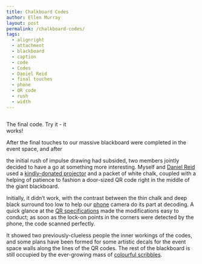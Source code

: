 ```yaml
---
title: Chalkboard Codes
author: Ellen Murray
layout: post
permalink: /chalkboard-codes/
tags:
  - alignright
  - attachment
  - blackboard
  - caption
  - code
  - Codes
  - Daniel Reid
  - final touches
  - phone
  - QR code
  - rush
  - width
---
```

<div id="attachment_285" style="width: 189px" class="wp-caption alignright">
  <a href="http://i2.wp.com/farsetlabs.org.uk/blog/wp-content/uploads/2012/04/2012-04-18-01.36.18.jpg"><img class="size-medium wp-image-285" title="QR Code" src="http://i0.wp.com/farsetlabs.org.uk/blog/wp-content/uploads/2012/04/2012-04-18-01.36.18-179x300.jpg?fit=179%2C300" alt="" data-recalc-dims="1" /></a><p class="wp-caption-text">
    The final code. Try it - it works!
  </p>
</div>

After the final touches to our massive blackboard were completed in the event space, and after

the initial rush of impulse drawing had subsided, two members jointly decided to have a go at something more interesting. Myself and [Daniel Reid][1] used a [kindly-donated projector][2] and a packet of white chalk, coupled with a helping of patience to fashion a door-sized QR code right in the middle of the giant blackboard.

Initially, it didn&#8217;t work, with the contrast between the thin chalk and deep black surround too low to help our [phone][3] camera do its part at decoding. A quick glance at the [QR specifications][4] made the modifications easy to conduct; as soon as the lock-on points in the corners were detected by the phone, the code scanned perfectly.

It showed two previously-clueless people the inner workings of the codes, and some plans have been formed for some artistic decals for the event space walls along the lines of the QR codes. The rest of the blackboard is still occupied by the ever-growing mass of [colourful scribbles][5].

 [1]: https://twitter.com/#!/stealthii "Dan's Twitter feed"
 [2]: http://www.projectorcentral.com/InFocus-LP120.htm
 [3]: http://www.gsmarena.com/htc_desire_s-3776.php
 [4]: http://en.wikipedia.org/wiki/QR_code#Design
 [5]: http://farsetlabs.org.uk/blog/wp-content/uploads/2012/04/2012-04-18-14.45.35.jpg
